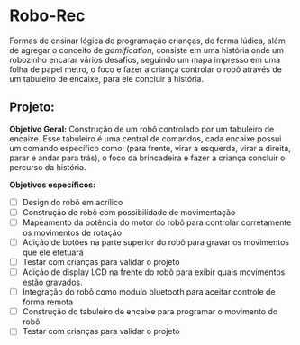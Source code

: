 # Robo-Rec

Formas de ensinar lógica de programação crianças, de forma lúdica, além de agregar o conceito de _gamification_, consiste em uma história onde um robozinho encarar vários desafios, seguindo um mapa impresso em uma folha de papel metro, o foco e fazer a criança controlar o robô através de um tabuleiro de encaixe, para ele concluir a história.

## Projeto:

**Objetivo Geral:** Construção de um robô controlado por um tabuleiro de encaixe. Esse tabuleiro é uma central de comandos, cada encaixe possui um comando específico como: (para frente, virar a esquerda, virar a direita, parar e andar para trás), o foco da brincadeira e fazer a criança concluir o percurso da história.

**Objetivos específicos:**

 - [ ] Design do robô em acrílico
 - [ ] Construção do robô com possibilidade de movimentação
 - [ ] Mapeamento da potência do motor do robô para controlar corretamente os movimentos de rotação
 - [ ] Adição de botões na parte superior do robô para gravar os movimentos que ele efetuará
 - [ ] Testar com crianças para validar o projeto
 - [ ] Adição de display LCD na frente do robô para exibir quais movimentos estão gravados.
 - [ ] Integração do robô como modulo bluetooth para aceitar controle de forma remota
 - [ ] Construção do tabuleiro de encaixe para programar o movimento do robô
 - [ ] Testar com crianças para validar o projeto
